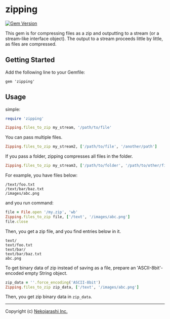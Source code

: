 zipping
=======
[![Gem Version](https://badge.fury.io/rb/zipping.png)](http://badge.fury.io/rb/zipping)

This gem is for compressing files as a zip and outputting to a stream (or a stream-like interface object). The output to a stream proceeds little by little, as files are compressed.

Getting Started
--
Add the following line to your Gemfile:

    gem 'zipping'

Usage
--
simple:

```ruby
require 'zipping'

Zipping.files_to_zip my_stream, '/path/to/file'
```

You can pass multiple files.

```ruby
Zipping.files_to_zip my_stream2, ['/path/to/file', '/another/path']
```

If you pass a folder, zipping compresses all files in the folder.

```ruby
Zipping.files_to_zip my_stream3, ['/path/to/folder', '/path/to/other/file']
```

For example, you have files below:

    /text/foo.txt
    /text/bar/baz.txt
    /images/abc.png

and you run command:

```ruby
file = File.open '/my.zip', 'wb'
Zipping.files_to_zip file, ['/text', '/images/abc.png']
file.close
```

Then, you get a zip file, and you find entries below in it.

    text/
    text/foo.txt
    text/bar/
    text/bar/baz.txt
    abc.png

To get binary data of zip instead of saving as a file, prepare an 'ASCII-8bit'-encoded empty String object.

```ruby
zip_data = ''.force_encoding('ASCII-8bit')
Zipping.files_to_zip zip_data, ['/text', '/images/abc.png']
```

Then, you get zip binary data in `zip_data`.

---

Copyright (c) [Nekojarashi Inc.](http://www.nekojarashi.com)
